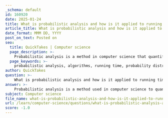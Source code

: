 ```yaml
---
_schema: default
id: 160920
date: 2025-01-24
title: What is probabilistic analysis and how is it applied to running time with probability distributions?
article_title: What is probabilistic analysis and how is it applied to running time with probability distributions?
date_format: MMM DD, YYYY
post_on_text: Posted on
seo:
  title: QuickTakes | Computer science
  page_description: >-
    Probabilistic analysis is a method in computer science that quantifies uncertainty and analyzes algorithm performance based on probability distributions, allowing for a more realistic evaluation of running times under various input conditions.
  page_keywords: >-
    probabilistic analysis, algorithms, running time, probability distributions, average-case performance, expected running time, input distribution, randomized algorithms, performance evaluation, algorithm design
author: QuickTakes
question: >-
    What is probabilistic analysis and how is it applied to running time with probability distributions?
answer: >-
    Probabilistic analysis is a method used in computer science to quantify uncertainty and analyze the performance of algorithms under varying conditions. It involves making assumptions about the probability distribution of inputs to an algorithm, which allows for the estimation of average-case performance rather than just best-case or worst-case scenarios.\n\n### Key Concepts of Probabilistic Analysis\n\n1. **Assumption of Input Distribution**: Probabilistic analysis begins with an assumption about how inputs are distributed. This could be uniform, normal, or any other distribution that reflects the expected nature of the inputs the algorithm will encounter.\n\n2. **Average-Case Analysis**: Instead of focusing solely on the worst-case or best-case scenarios, probabilistic analysis allows for the computation of expected running time by averaging the performance over all possible inputs, weighted by their probabilities. This is particularly useful for algorithms that may perform well on average but poorly in specific cases.\n\n3. **Expected Running Time**: The expected running time \( T(n) \) of an algorithm can be computed using the formula:\n   $$\n   T(n) = \sum_{i=1}^{k} P(i) \cdot T_i(n)\n   $$\n   where \( P(i) \) is the probability of input $ i $ occurring, and \( T_i(n) \) is the running time of the algorithm for that input.\n\n4. **Example**: A classic example is searching for an item in a linked list. If the list is uniformly distributed, the expected number of comparisons to find an item is $ n/2 $, where $ n $ is the number of elements in the list. This is derived from the fact that, on average, half of the elements will need to be checked.\n\n5. **Applications**: Probabilistic analysis is particularly useful in randomized algorithms, where randomness is used to influence the algorithm's behavior. It helps in understanding the average performance of these algorithms, which can often be significantly better than their worst-case performance.\n\n### Conclusion\n\nIn summary, probabilistic analysis provides a framework for evaluating algorithms in a more realistic manner by considering the likelihood of various inputs. This approach leads to a deeper understanding of an algorithm's performance and can guide the design of more efficient algorithms that are robust under uncertainty.
subject: Computer science
file_name: what-is-probabilistic-analysis-and-how-is-it-applied-to-running-time-with-probability-distributions.md
url: /learn/computer-science/questions/what-is-probabilistic-analysis-and-how-is-it-applied-to-running-time-with-probability-distributions
score: -1.0
---
```


&nbsp;